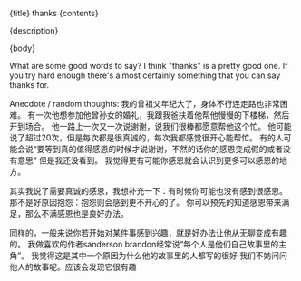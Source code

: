 {title}
thanks
{contents}

{description}

{body}

What are some good words to say?
I think "thanks" is a pretty good one.
If you try hard enough there's almost certainly something that
you can say thanks for. 

Anecdote / random thoughts: 
我的曾祖父年纪大了，身体不行连走路也非常困难。
有一次他想参加他曾孙女的婚礼，我跟我爸扶着他帮他慢慢的下楼梯，然后开到场合。
他一路上一次又一次说谢谢，说我们很棒都愿意帮他这个忙。
他可能说了超过20次，但是每次都是很真诚的，每次我都感觉很开心能帮忙。
有的人可能会说“要等到真的值得感恩的时候才说谢谢，不然的话你的感恩变成假的或者没有意思”
但是我还没看到。
我觉得更有可能你感恩就会认识到更多可以感恩的地方。

其实我说了需要真诚的感恩，我想补充一下：有时候你可能也没有感到很感恩。
那不是好原因抱怨：抱怨则会感到更不开心的了。
你可以预先的知道感恩带来满足，那么不满感恩也是良好办法。

同样的，一般来说你若开始对某件事感到兴趣，就是好办法让他从无聊变成有趣的。
我做喜欢的作者sanderson
brandon经常说“每个人是他们自己故事里的主角”。
我觉得这是其中一个原因为什么他的故事里的人都写的很好
我们不妨问问他人的故事呢。应该会发现它很有趣

